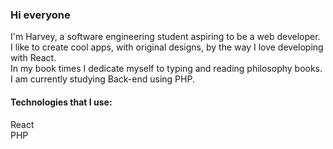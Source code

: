 ### Hi everyone<br/>
I'm Harvey, a software engineering student aspiring to be a web developer.<br/>
I like to create cool apps, with original designs, by the way I love developing with React.<br/>
In my book times I dedicate myself to typing and reading philosophy books. <br/>
I am currently studying Back-end using PHP. <br/>
#### Technologies that I use: <br/>
React<br/>
PHP<br/>










